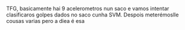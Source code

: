 TFG, basicamente hai 9 acelerometros nun saco e vamos intentar clasificaros golpes dados no saco cunha SVM.
Despois meterémoslle cousas varias pero a diea é esa
